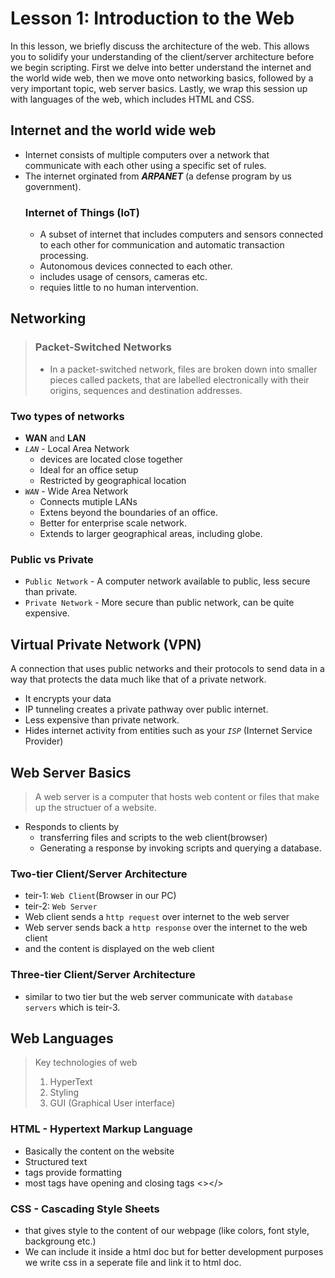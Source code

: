 # Lesson 1: Introduction to the Web

In this lesson, we briefly discuss the architecture of the web. This allows you to solidify your understanding of the client/server architecture before we begin scripting. First we delve into better understand the internet and the world wide web, then we move onto networking basics, followed by a very important topic, web server basics. Lastly, we wrap this session up with languages of the web, which includes HTML and CSS.

## Internet and the world wide web

- Internet consists of multiple computers over a network that communicate with each other using a specific set of rules.
- The internet orginated from **_ARPANET_** (a defense program by us government).
    ### Internet of Things (IoT)
    - A subset of internet that includes computers and sensors connected to each other for communication and automatic transaction processing.
    - Autonomous devices connected to each other.
    - includes usage of censors, cameras etc.
    - requies little to no human intervention.

## Networking

> ### Packet-Switched Networks
> - In a packet-switched network, files are broken down into smaller pieces called packets, that are labelled electronically with their origins, sequences and destination addresses.

### **Two types of networks**
- **WAN** and **LAN**
- _`LAN`_ - Local Area Network
    + devices are located close together
    + Ideal for an office setup
    + Restricted by geographical location
- _`WAN`_ - Wide Area Network
    + Connects mutiple LANs
    + Extens beyond the boundaries of an office.
    + Better for enterprise scale network.
    + Extends to larger geographical areas, including globe.

### **Public vs Private**
- `Public Network` - A computer network available to public, less secure than private.
- `Private Network` - More secure than public network, can be quite expensive.

## Virtual Private Network (VPN)
A connection  that uses public networks and their protocols to send data in a way that protects the data much like that of a private network.
- It encrypts your data
- IP tunneling creates a private pathway over public internet.
- Less expensive than private network.
- Hides internet activity from entities such as your _`ISP`_ (Internet Service Provider)

## Web Server Basics
> A web server is a computer that hosts web content or files that make up the structuer of a website.
- Responds to clients by
    + transferring files and scripts to the web client(browser)
    + Generating a response by invoking scripts and querying a database.

### **Two-tier Client/Server Architecture**
- teir-1: `Web Client`(Browser in our PC)
- teir-2: `Web Server`
- Web client sends a `http request` over internet to the web server
- Web server sends back a `http response` over the internet to the web client
- and the content is displayed on the web client
### **Three-tier Client/Server Architecture**
- similar to two tier but the web server communicate with `database servers` which is teir-3.

## Web Languages
> Key technologies of web 
> 1. HyperText
> 2. Styling
> 3. GUI (Graphical User interface)

### **HTML** - Hypertext Markup Language
- Basically the content on the website
- Structured text
- tags provide formatting
- most tags have opening and closing tags <></>

### **CSS** - Cascading Style Sheets
- that gives style to the content of our webpage (like colors, font style, backgroung etc.)
- We can include it inside a html doc but for better development purposes we write css in a seperate file and link it to html doc.

